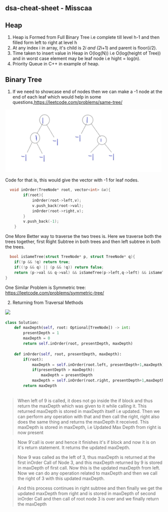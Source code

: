## dsa-cheat-sheet - Misscaa

## **Heap**
1. Heap is Formed from Full Binary Tree i.e complete till level h-1 and then filled form left to right at level h
2. At any index i in array, it's child is 2*i and (2*i+1) and parent is floor(i/2).
3. Time taken to insert value in Heap in O(log(N)) i.e O(log(height of Tree)) and in worst case element may be leaf node i.e hight = log(n).
4. Priority Queue in C++ in example of heap.

## **Binary Tree**
1. If we need to showcase end of nodes then we can make a -1 node at the end of each leaf which would help in some questions,https://leetcode.com/problems/same-tree/
<img src = "Tree.jpg" width=500>

Code for that is, this would give the vector with -1 for leaf nodes.
```cpp
  void inOrder(TreeNode* root, vector<int> &v){
        if(root){
            inOrder(root->left,v);
            v.push_back(root->val);
            inOrder(root->right,v);
        }
        v.push_back(-1);
    }
```
One More Better way to traverse the two trees is.
Here we traverse both the trees together, first Right Subtree in both trees and then left subtree in both the trees.
```cpp
  bool isSameTree(struct TreeNode* p, struct TreeNode* q){
    if(!p && !q) return true;
    if((!p && q) || (p && !q)) return false;
    return (p->val && q->val) && isSameTree(p->left,q->left) && isSameTree(p->right,q->right); 
}

```
One Similar Problem is Symmetric tree: https://leetcode.com/problems/symmetric-tree/

2. Returning from Traversal Methods

 <img src="https://user-images.githubusercontent.com/63506466/146869295-f04597cf-214e-4349-b5f3-60ba09dac71d.png" width=500 >


```py
class Solution:
    def maxDepth(self, root: Optional[TreeNode]) -> int:
        presentDepth = 1
        maxDepth = 0
        return self.inOrder(root, presentDepth, maxDepth)
    
    def inOrder(self, root, presentDepth, maxDepth):
        if(root):
            maxDepth = self.inOrder(root.left, presentDepth+1,maxDepth)
            if(presentDepth > maxDepth):
                maxDepth = presentDepth
            maxDepth = self.inOrder(root.right, presentDepth+1,maxDepth)
        return maxDepth
        
```

> When left of 9 is called, it does not go inside the if block and thus return the maxDepth which was given to it while calling it. This returned maxDepth is stored in maxDepth itself i.e updated. Then we can perform any operation with that and then call the right, right also does the same thing and returns the maxDepth it received. This maxDepth is stored in maxDepth, i.e Updated Max Depth from right is now present

> Now 9'call is over and hence it finishes it's if block and now it is on it's return statement. It returns the updated maxDepth.

> Now 9 was called as the left of 3, thus maxDepth is returned at the first inOrder Call of Node 3, and this maxDepth returned by 9 is stored in maxDepth of first call. Now this is the updated maxDepth from left. Now we can do any operation related to maxDepth and then we call the right of 3 with this updated maxDepth. 

> And this process continues in right subtree and then finally we get the updated maxDepth from right and is stored in maxDepth of second inOrder Call and then call of root node 3 is over and we finally return the maxDepth


